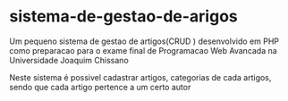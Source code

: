 # sistema-de-gestao-de-arigos
Um pequeno sistema de  gestao de artigos(CRUD ) desenvolvido em PHP como preparacao para o exame final de Programacao Web Avancada na Universidade Joaquim Chissano

Neste sistema é possivel cadastrar artigos, categorias de cada artigos, sendo que cada artigo pertence a um certo autor
